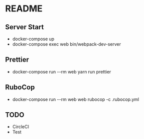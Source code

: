 # README

## Server Start
- docker-compose up
- docker-compose exec web bin/webpack-dev-server

## Prettier
- docker-compose run --rm web yarn run prettier

## RuboCop
- docker-compose run --rm web web rubocop -c .rubocop.yml

## TODO
- CircleCI
- Test
